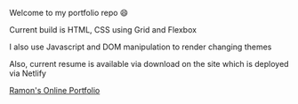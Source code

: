 Welcome to my portfolio repo 😄

Current build is HTML, CSS using Grid and Flexbox

I also use Javascript and DOM manipulation to render changing themes

Also, current resume is available via download on the site which is deployed via Netlify 

[Ramon's Online Portfolio](https://ramonle.netlify.app/)